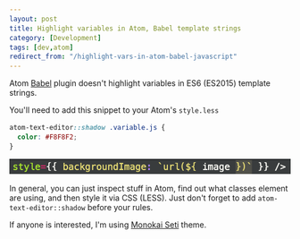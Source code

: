 ```yaml
---
layout: post
title: Highlight variables in Atom, Babel template strings
category: [Development]
tags: [dev,atom]
redirect_from: "/highlight-vars-in-atom-babel-javascript"
---
```


Atom [Babel](https://babeljs.io/) plugin doesn't highlight variables
in ES6 (ES2015) template strings.

You'll need to add this snippet to your Atom's `style.less`

```css
atom-text-editor::shadow .variable.js {
  color: #F8F8F2;
}
```

<img src="/public/img/template-string-vars.png" alt="ES6 template string with variable highlighted in Atom" class="margin-y-30">

In general, you can just inspect stuff in Atom, find out what classes
element are using, and then style it via CSS (LESS).
Just don't forget to add `atom-text-editor::shadow` before your rules.

If anyone is interested, I'm using [Monokai Seti](https://atom.io/themes/monokai-seti) theme.
